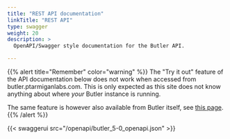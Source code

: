 ```yaml
---
title: "REST API documentation"
linkTitle: "REST API"
type: swagger
weight: 20
description: >
  OpenAPI/Swagger style documentation for the Butler API.

---
```


{{% alert title="Remember" color="warning" %}}
The "Try it out" feature of the API documentation below does not work when accessed from butler.ptarmiganlabs.com. This is only expected as this site does not know anything about where *your* Butler instance is running.

The same feature is however also available from Butler itself, see [this page](/docs/examples/openapi-docs#openapi-documentation-built-into-butler).
{{% /alert %}}

{{< swaggerui src="/openapi/butler_5-0_openapi.json" >}}
